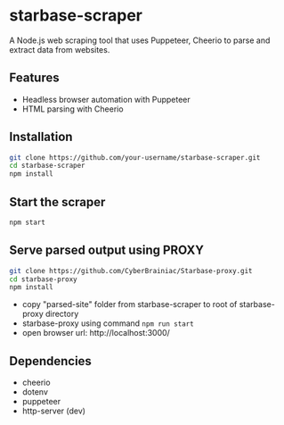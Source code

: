 # starbase-scraper

A Node.js web scraping tool that uses Puppeteer, Cheerio to parse and extract data from websites.

## Features

- Headless browser automation with Puppeteer
- HTML parsing with Cheerio
  
## Installation

```bash
git clone https://github.com/your-username/starbase-scraper.git
cd starbase-scraper
npm install
```

## Start the scraper

```bash
npm start
```

## Serve parsed output using PROXY
```bash
git clone https://github.com/CyberBrainiac/Starbase-proxy.git
cd starbase-proxy
npm install
```
- copy "parsed-site" folder from starbase-scraper to root of starbase-proxy directory
- starbase-proxy using command ``` npm run start ```
- open browser url: http://localhost:3000/
  
## Dependencies
- cheerio
- dotenv
- puppeteer
- http-server (dev)
